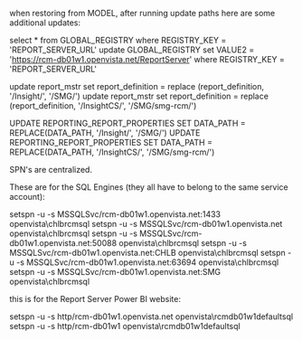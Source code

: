 when restoring from MODEL, after running update paths here are some additional updates:

select * from GLOBAL_REGISTRY where REGISTRY_KEY = 'REPORT_SERVER_URL'
update GLOBAL_REGISTRY set VALUE2 = 'https://rcm-db01w1.openvista.net/ReportServer' where REGISTRY_KEY = 'REPORT_SERVER_URL'

update report_mstr set report_definition = replace (report_definition, '/Insight/', '/SMG/')
update report_mstr set report_definition = replace (report_definition, '/InsightCS/', '/SMG/smg-rcm/')

UPDATE REPORTING_REPORT_PROPERTIES SET DATA_PATH = REPLACE(DATA_PATH, '/Insight/', '/SMG/')
UPDATE REPORTING_REPORT_PROPERTIES SET DATA_PATH = REPLACE(DATA_PATH, '/InsightCS/', '/SMG/smg-rcm/')


SPN's are centralized.

These are for the SQL Engines (they all have to belong to the same service account):

setspn -u -s MSSQLSvc/rcm-db01w1.openvista.net:1433 openvista\chlbrcmsql
setspn -u -s MSSQLSvc/rcm-db01w1.openvista.net openvista\chlbrcmsql
setspn -u -s MSSQLSvc/rcm-db01w1.openvista.net:50088 openvista\chlbrcmsql
setspn -u -s MSSQLSvc/rcm-db01w1.openvista.net:CHLB openvista\chlbrcmsql
setspn -u -s MSSQLSvc/rcm-db01w1.openvista.net:63694 openvista\chlbrcmsql
setspn -u -s MSSQLSvc/rcm-db01w1.openvista.net:SMG openvista\chlbrcmsql

this is for the Report Server Power BI website:

setspn -u -s http/rcm-db01w1.openvista.net openvista\rcmdb01w1defaultsql
setspn -u -s http/rcm-db01w1 openvista\rcmdb01w1defaultsql
